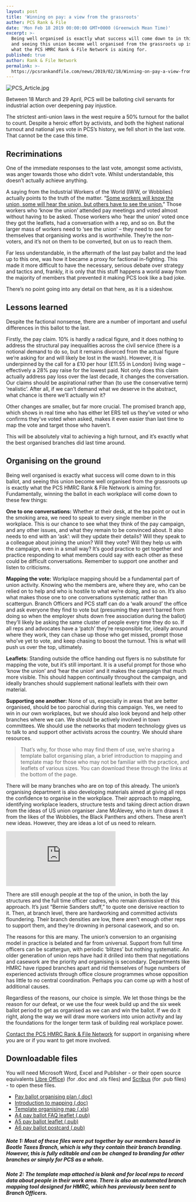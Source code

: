 ```yaml
---
layout: post
title: 'Winning on pay: a view from the grassroots'
auther: PCS Rank & File
date: 'Mon Feb 18 2019 00:00:00 GMT+0000 (Greenwich Mean Time)'
excerpt: >-
  Being well organised is exactly what success will come down to in this ballot,
  and seeing this union become well organised from the grassroots up is exactly
  what the PCS HMRC Rank & File Network is aiming for.
published: true
author: Rank & File Network
permalink: >-
  https://pcsrankandfile.com/news/2019/02/18/Winning-on-pay-a-view-from-the-grassroots.html
---
```

![PCS_Article.jpg]({{site.baseurl}}/assets/images/PCS_Article.jpg)

Between 18 March and 29 April, PCS will be balloting civil servants for industrial action over deepening pay injustice.

The strictest anti-union laws in the west require a 50% turnout for the ballot to count. Despite a heroic effort by activists, and both the highest national turnout and national yes vote in PCS’s history, we fell short in the last vote. That cannot be the case this time.

## Recriminations
One of the immediate responses to the last vote, amongst some activists, was anger towards those who didn’t vote. Whilst understandable, this doesn’t actually achieve anything.

A saying from the Industrial Workers of the World (IWW, or Wobblies) actually points to the truth of the matter. “[Some workers will know the union, some will hear the union, but others have to see the union.](https://www.iww.org/history/library/branches/TwinCitiesGMB/weakining_the_dam/5?fbclid=IwAR3-JD8iAgwOdai7YDaSIbH6UWpCgdgXK4nauzNHXtJDr7oU7ckuk51K5gg)” Those workers who ‘know the union’ attended pay meetings and voted almost without having to be asked. Those workers who ‘hear the union’ voted once they got the leaflets, had a conversation with a rep, and so on. But the larger mass of workers need to ‘see the union’ – they need to see for themselves that organising works and is worthwhile. They’re the non-voters, and it’s not on them to be converted, but on us to reach them.

Far less understandable, in the aftermath of the last pay ballot and the lead up to this one, was how it became a proxy for factional in-fighting. This made it more difficult to have the necessary, serious debate over strategy and tactics and, frankly, it is only that this stuff happens a world away from the majority of members that prevented it making PCS look like a bad joke.

There’s no point going into any detail on that here, as it is a sideshow.

## Lessons learned
Despite the factional nonsense, there are a number of important and useful differences in this ballot to the last.

Firstly, the pay claim. 10% is hardly a radical figure, and it does nothing to address the structural pay inequalities across the civil service (there is a notional demand to do so, but it remains divorced from the actual figure we’re asking for and will likely be lost in the wash). However, it is underpinned by the call for a £10 per hour (£11.55 in London) living wage – effectively a 28% pay raise for the lowest paid. Not only does this claim actually address pay loss over the last decade, it changes the conversation. Our claims should be aspirational rather than (to use the conservative term) ‘realistic’. After all, if we can’t demand what we deserve in the abstract, what chance is there we’ll actually win it?

Other changes are smaller, but far more crucial. The promised branch app, which shows in real time who has either let ERS tell us they’ve voted or who confirms they’ve voted when asked, makes it even easier than last time to map the vote and target those who haven’t.

This will be absolutely vital to achieving a high turnout, and it’s exactly what the best organised branches did last time around.

## Organising on the ground
Being well organised is exactly what success will come down to in this ballot, and seeing this union become well organised from the grassroots up is exactly what the PCS HMRC Rank & File Network is aiming for. Fundamentally, winning the ballot in each workplace will come down to these few things:

**One to one conversations:** Whether at their desk, at the tea point or out in the smoking area, we need to speak to every single member in the workplace. This is our chance to see what they think of the pay campaign, and any other issues, and what they remain to be convinced about. It also needs to end with an ‘ask’: will they update their details? Will they speak to a colleague about joining the union? Will they vote? Will they help us with the campaign, even in a small way? It’s good practice to get together and practice responding to what members could say with each other as these could be difficult conversations. Remember to support one another and listen to criticisms. 

**Mapping the vote:** Workplace mapping should be a fundamental part of union activity. Knowing who the members are, where they are, who can be relied on to help and who is hostile to what we’re doing, and so on. It’s also what makes those one to one conversations systematic rather than scattergun. Branch Officers and PCS staff can do a ‘walk around’ the office and ask everyone they find to vote but (presuming they aren’t barred from doing so when the employer shuts down free association during the ballot) they’ll likely be asking the same cluster of people every time they do so. If all reps and advocates have a ‘patch’ they’re responsible for, ideally around where they work, they can chase up those who get missed, prompt those who’ve yet to vote, and keep chasing to boost the turnout. This is what will push us over the top, ultimately.

**Leaflets:** Standing outside the office handing out flyers is no substitute for mapping the vote, but it’s still important. It is a useful prompt for those who ‘know the union’ and ‘hear the union’ and it makes the campaign that much more visible. This should happen continually throughout the campaign, and ideally branches should supplement national leaflets with their own material.

**Supporting one another:** None of us, especially in areas that are better organised, should be too parochial during this campaign. Yes, we need to win in our own workplaces, but we should also look beyond and help other branches where we can. We should be actively involved in town committees. We should use the networks that modern technology gives us to talk to and support other activists across the country. We should share resources.

> That’s why, for those who may find them of use, we’re sharing a template ballot organising plan, a brief introduction to mapping and template map for those who may not be familiar with the practice, and leaflets of various sizes. You can download these through the links at the bottom of the page.

There will be many branches who are on top of this already. The union’s organising department is also developing materials aimed at giving all reps the confidence to organise in the workplace. Their approach to mapping, identifying workplace leaders, structure tests and taking direct action drawn from the ideas of US union organiser Jane McAlevey, who in turn draws it from the likes of the Wobblies, the Black Panthers and others. These aren’t new ideas. However, they are ideas a lot of us need to relearn.

 
<iframe src="https://player.vimeo.com/video/285209608" frameborder="0" allowfullscreen></iframe>

There are still enough people at the top of the union, in both the lay structures and the full time officer cadres, who remain dismissive of this approach. It’s just “Bernie Sanders stuff,” to quote one derisive reaction to it. Then, at branch level, there are hardworking and committed activists floundering. Their branch densities are low, there aren’t enough other reps to support them, and they’re drowning in personal casework, and so on.

The reasons for this are many. The union’s conversion to an organising model in practice is belated and far from universal. Support from full time officers can be scattergun, with periodic ‘blitzes’ but nothing systematic. An older generation of union reps have had it drilled into them that negotiations and casework are the priority and organising is secondary. Departments like HMRC have ripped branches apart and rid themselves of huge numbers of experienced activists through office closure programmes whose opposition has little to no central coordination. Perhaps you can come up with a host of additional causes.

Regardless of the reasons, our choice is simple. We let those things be the reason for our defeat, or we use the four week build up and the six week ballot period to get as organised as we can and win the ballot. If we do it right, along the way we will draw more workers into union activity and lay the foundations for the longer term task of building real workplace power.

[Contact the PCS HMRC Rank & File Network](mailto:hello@pcsrankandfile.com) for support in organising where you are or if you want to get more involved.

## Downloadable files
You will need Microsoft Word, Excel and Publisher - or their open source equivalents [Libre Office](www.libreoffice.org)) (for .doc and .xls files) and [Scribus](https://www.scribus.net) (for .pub files) - to open these files.
+ [Pay ballot organising plan (.doc)](http://pcsrankandfile.com/assets/documents/29367.docx)
+ [Introduction to mapping (.doc)](http://pcsrankandfile.com/assets/documents/32691.docx)
+ [Template organising map (.xls)](http://pcsrankandfile.com/assets/documents/2%20Blank%20Organising%20Map.xlsx)
+ [A4 pay ballot FAQ leaflet (.pub)](http://pcsrankandfile.com/assets/documents/Pay%20ballot%20A4%20leaflet.pub)
+ [A5 pay ballot leaflet (.pub)](http://pcsrankandfile.com/assets/documents/Pay%20ballot%20A5%20leaflet.pub)
+ [A6 pay ballot postcard (.pub)](http://pcsrankandfile.com/assets/documents/Pay%20ballot%20A6%20postcard%201.pub)

##### Note 1: Most of these files were put together by our members based in Bootle Taxes Branch, which is why they contain their branch branding. However, this is fully editable and can be changed to branding for other branches or simply for PCS as a whole.
##### Note 2: The template map attached is blank and for local reps to record data about people in their work area. There is also an automated branch mapping tool designed for HMRC, which has previously been sent to Branch Officers.

